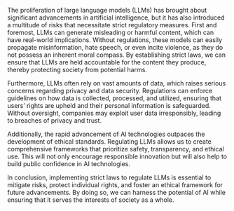 The proliferation of large language models (LLMs) has brought about significant advancements in artificial intelligence, but it has also introduced a multitude of risks that necessitate strict regulatory measures. First and foremost, LLMs can generate misleading or harmful content, which can have real-world implications. Without regulations, these models can easily propagate misinformation, hate speech, or even incite violence, as they do not possess an inherent moral compass. By establishing strict laws, we can ensure that LLMs are held accountable for the content they produce, thereby protecting society from potential harms.

Furthermore, LLMs often rely on vast amounts of data, which raises serious concerns regarding privacy and data security. Regulations can enforce guidelines on how data is collected, processed, and utilized, ensuring that users’ rights are upheld and their personal information is safeguarded. Without oversight, companies may exploit user data irresponsibly, leading to breaches of privacy and trust.

Additionally, the rapid advancement of AI technologies outpaces the development of ethical standards. Regulating LLMs allows us to create comprehensive frameworks that prioritize safety, transparency, and ethical use. This will not only encourage responsible innovation but will also help to build public confidence in AI technologies.

In conclusion, implementing strict laws to regulate LLMs is essential to mitigate risks, protect individual rights, and foster an ethical framework for future advancements. By doing so, we can harness the potential of AI while ensuring that it serves the interests of society as a whole.